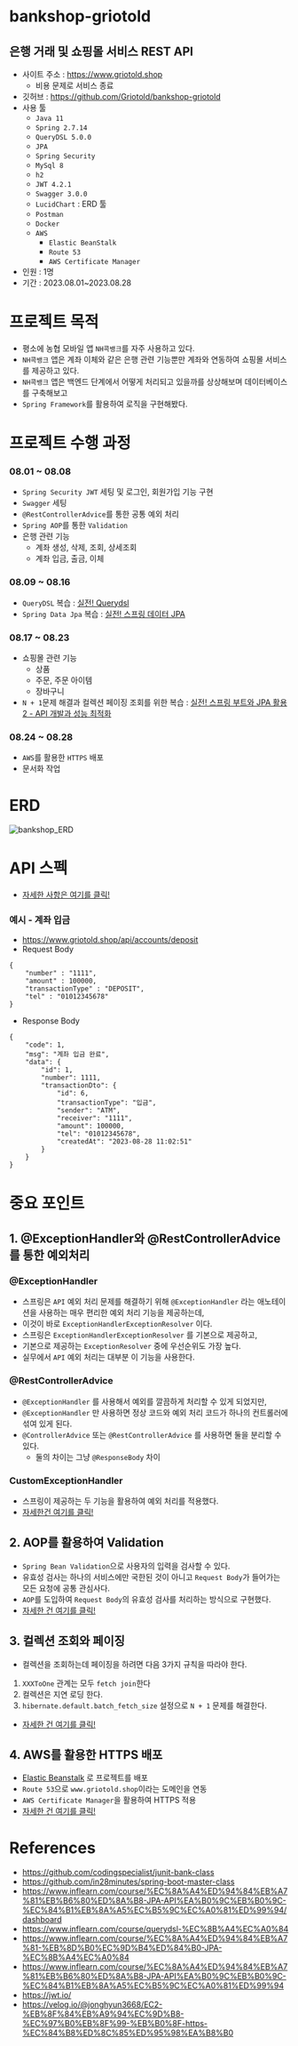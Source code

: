 # bankshop-griotold
## 은행 거래 및 쇼핑몰 서비스 REST API

- 사이트 주소 : https://www.griotold.shop
  - 비용 문제로 서비스 종료  
- 깃허브 : https://github.com/Griotold/bankshop-griotold
- 사용 툴
  - `Java 11`
  - `Spring 2.7.14`
  - `QueryDSL 5.0.0`
  - `JPA`
  - `Spring Security`
  - `MySql 8`
  - `h2`
  - `JWT 4.2.1`
  - `Swagger 3.0.0`
  - `LucidChart` : ERD 툴
  - `Postman`
  - `Docker`
  - `AWS`
    - `Elastic BeanStalk`
    - `Route 53`
    - `AWS Certificate Manager`
- 인원 : 1명
- 기간 : 2023.08.01~2023.08.28

# 프로젝트 목적
- 평소에 농협 모바일 앱 `NH콕뱅크`를 자주 사용하고 있다.
- `NH콕뱅크` 앱은 계좌 이체와 같은 은행 관련 기능뿐만 계좌와 연동하여 쇼핑몰 서비스를 제공하고 있다.
- `NH콕뱅크` 앱은 백엔드 단계에서 어떻게 처리되고 있을까를 상상해보며 데이터베이스를 구축해보고
- `Spring Framework`를 활용하여 로직을 구현해봤다.

# 프로젝트 수행 과정
### 08.01 ~ 08.08 
- `Spring Security JWT` 세팅 및 로그인, 회원가입 기능 구현
- `Swagger` 세팅 
- `@RestControllerAdvice`를 통한 공통 예외 처리
- `Spring AOP`를 통한 `Validation`
- 은행 관련 기능
  - 계좌 생성, 삭제, 조회, 상세조회
  - 계좌 입금, 출금, 이체

### 08.09 ~ 08.16
- `QueryDSL` 복습 : [실전! Querydsl](https://www.inflearn.com/course/querydsl-%EC%8B%A4%EC%A0%84)
- `Spring Data Jpa` 복습 : [실전! 스프링 데이터 JPA](https://www.inflearn.com/course/%EC%8A%A4%ED%94%84%EB%A7%81-%EB%8D%B0%EC%9D%B4%ED%84%B0-JPA-%EC%8B%A4%EC%A0%84/dashboard)

### 08.17 ~ 08.23
- 쇼핑몰 관련 기능
  - 상품
  - 주문, 주문 아이템
  - 장바구니
- `N + 1`문제 해결과 컬렉션 페이징 조회를 위한 복습 : [실전! 스프링 부트와 JPA 활용2 - API 개발과 성능 최적화](https://www.inflearn.com/course/%EC%8A%A4%ED%94%84%EB%A7%81%EB%B6%80%ED%8A%B8-JPA-API%EA%B0%9C%EB%B0%9C-%EC%84%B1%EB%8A%A5%EC%B5%9C%EC%A0%81%ED%99%94/dashboard)

### 08.24 ~ 08.28
- `AWS`를 활용한 `HTTPS` 배포
- 문서화 작업

# ERD
![bankshop_ERD](https://github.com/Griotold/Portfolio/assets/101307758/dfc430ce-623a-40fd-84ff-5b54670a986a)

# API 스펙
- [자세한 사항은 여기를 클릭!](https://github.com/Griotold/bankshop-griotold/blob/master/docs/api.md)
### 예시 - 계좌 입금
- https://www.griotold.shop/api/accounts/deposit
- Request Body
```
{
    "number" : "1111",
    "amount" : 100000,
    "transactionType" : "DEPOSIT",
    "tel" : "01012345678"
}
```
- Response Body
```
{
    "code": 1,
    "msg": "계좌 입금 완료",
    "data": {
        "id": 1,
        "number": 1111,
        "transactionDto": {
            "id": 6,
            "transactionType": "입금",
            "sender": "ATM",
            "receiver": "1111",
            "amount": 100000,
            "tel": "01012345678",
            "createdAt": "2023-08-28 11:02:51"
        }
    }
}
```

# 중요 포인트
## 1. @ExceptionHandler와 @RestControllerAdvice를 통한 예외처리
### @ExceptionHandler
- 스프링은 `API` 예외 처리 문제를 해결하기 위해 `@ExceptionHandler` 라는 애노테이션을 사용하는 매우 편리한 예외 처리 기능을 제공하는데,
- 이것이 바로 `ExceptionHandlerExceptionResolver` 이다.
- 스프링은 `ExceptionHandlerExceptionResolver` 를 기본으로 제공하고,
- 기본으로 제공하는 `ExceptionResolver` 중에 우선순위도 가장 높다.
- 실무에서 `API` 예외 처리는 대부분 이 기능을 사용한다.

### @RestControllerAdvice
- `@ExceptionHandler` 를 사용해서 예외를 깔끔하게 처리할 수 있게 되었지만,
- `@ExceptionHandler` 만 사용하면 정상 코드와 예외 처리 코드가 하나의 컨트롤러에 섞여 있게 된다.
- `@ControllerAdvice` 또는 `@RestControllerAdvice` 를 사용하면 둘을 분리할 수 있다.
    - 둘의 차이는 그냥 `@ResponseBody` 차이

### CustomExceptionHandler
- 스프링이 제공하는 두 기능을 활용하여 예외 처리를 적용했다.
- [자세한건 여기를 클릭!](https://github.com/Griotold/bankshop-griotold/blob/master/src/main/java/com/griotold/bankshop/handler/CustomExceptionalHandler.java)

## 2. AOP를 활용하여 Validation
- `Spring Bean Validation`으로 사용자의 입력을 검사할 수 있다.
- 유효성 검사는 하나의 서비스에만 국한된 것이 아니고 `Request Body`가 들어가는 모든 요청에 공통 관심사다.
- `AOP`를 도입하여 `Request Body`의 유효성 검사를 처리하는 방식으로 구현했다.
- [자세한 건 여기를 클릭!](https://github.com/Griotold/bankshop-griotold/blob/master/docs/%ED%9A%8C%EC%9B%90%EA%B0%80%EC%9E%85%20%EC%BB%A8%ED%8A%B8%EB%A1%A4%EB%9F%AC%20%EC%9C%A0%ED%9A%A8%EC%84%B1%EA%B2%80%EC%82%AC%20AOP%20%EC%A0%81%EC%9A%A9.pdf)

## 3. 컬렉션 조회와 페이징 
- 컬렉션을 조회하는데 페이징을 하려면 다음 3가지 규칙을 따라야 한다.
1. `XXXToOne` 관계는 모두 `fetch join`한다
2. 컬렉션은 지연 로딩 한다.
3. `hibernate.default.batch_fetch_size` 설정으로 `N + 1` 문제를 해결한다.
- [자세한 건 여기를 클릭!](https://github.com/Griotold/bankshop-griotold/blob/master/docs/%EC%BB%AC%EB%A0%89%EC%85%98%20%ED%8E%98%EC%9D%B4%EC%A7%95.pdf)

## 4. AWS를 활용한 HTTPS 배포
- [Elastic Beanstalk](https://github.com/Griotold/bankshop-griotold/blob/master/docs/IaaS%2C%20PaaS.pdf) 로 프로젝트를 배포
- `Route 53`으로 `www.griotold.shop`이라는 도메인을 연동
- `AWS Certificate Manager`을 활용하여 HTTPS 적용
- [자세한 건 여기를 클릭!](https://github.com/Griotold/bankshop-griotold/blob/master/docs/Route%2053%20%EB%8F%84%EB%A9%94%EC%9D%B8%20%EC%97%B0%EB%8F%99.pdf)

# References
- https://github.com/codingspecialist/junit-bank-class
- https://github.com/in28minutes/spring-boot-master-class
- https://www.inflearn.com/course/%EC%8A%A4%ED%94%84%EB%A7%81%EB%B6%80%ED%8A%B8-JPA-API%EA%B0%9C%EB%B0%9C-%EC%84%B1%EB%8A%A5%EC%B5%9C%EC%A0%81%ED%99%94/dashboard
- https://www.inflearn.com/course/querydsl-%EC%8B%A4%EC%A0%84
- https://www.inflearn.com/course/%EC%8A%A4%ED%94%84%EB%A7%81-%EB%8D%B0%EC%9D%B4%ED%84%B0-JPA-%EC%8B%A4%EC%A0%84
- https://www.inflearn.com/course/%EC%8A%A4%ED%94%84%EB%A7%81%EB%B6%80%ED%8A%B8-JPA-API%EA%B0%9C%EB%B0%9C-%EC%84%B1%EB%8A%A5%EC%B5%9C%EC%A0%81%ED%99%94
- https://jwt.io/
- https://velog.io/@jonghyun3668/EC2-%EB%8F%84%EB%A9%94%EC%9D%B8-%EC%97%B0%EB%8F%99-%EB%B0%8F-https-%EC%84%B8%ED%8C%85%ED%95%98%EA%B8%B0
